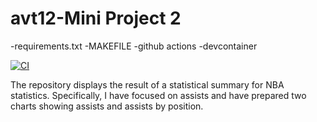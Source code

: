 # avt12-Mini Project 2

-requirements.txt
-MAKEFILE
-github actions
-devcontainer


[![CI](https://github.com/atreyat12/avt12-Week2Pandas/actions/workflows/format.yml/badge.svg)](https://github.com/atreyat12/avt12-Week2Pandas/actions/workflows/format.yml)

The repository displays the result of a statistical summary for NBA statistics. Specifically, I have focused on assists and have prepared two charts showing assists and assists by position.


